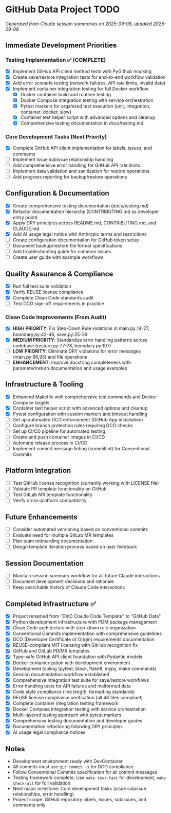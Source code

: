# GitHub Data Project TODO

*Generated from Claude session summaries on 2025-09-08, updated 2025-09-09*

## Immediate Development Priorities

### Testing Implementation ✅ (COMPLETE)
- [x] Implement GitHub API client method tests with PyGithub mocking
- [x] Create save/restore integration tests for end-to-end workflow validation
- [x] Add error scenario testing (network failures, API rate limits, invalid data)
- [x] Implement container integration testing for full Docker workflow
  - [x] Docker container build and runtime testing
  - [x] Docker Compose integration testing with service orchestration
  - [x] Pytest markers for organized test execution (unit, integration, container, docker, slow)
  - [x] Container test helper script with advanced options and cleanup
  - [x] Comprehensive testing documentation in docs/testing.md

### Core Development Tasks (Next Priority)
- [x] Complete GitHub API client implementation for labels, issues, and comments
- [ ] Implement issue subissue relationship handling
- [ ] Add comprehensive error handling for GitHub API rate limits
- [ ] Implement data validation and sanitization for restore operations
- [ ] Add progress reporting for backup/restore operations

## Configuration & Documentation
- [x] Create comprehensive testing documentation (docs/testing.md)
- [x] Refactor documentation hierarchy (CONTRIBUTING.md as developer entry point)
- [x] Apply DRY principles across README.md, CONTRIBUTING.md, and CLAUDE.md
- [x] Add AI usage legal notice with Anthropic terms and restrictions
- [ ] Create configuration documentation for GitHub token setup
- [ ] Document backup/restore file format specifications
- [ ] Add troubleshooting guide for common issues
- [ ] Create user guide with example workflows

## Quality Assurance & Compliance
- [x] Run full test suite validation
- [x] Verify REUSE license compliance
- [x] Complete Clean Code standards audit
- [ ] Test DCO sign-off requirements in practice

### Clean Code Improvements (From Audit)
- [x] **HIGH PRIORITY**: Fix Step-Down Rule violations in main.py:14-27, boundary.py:42-46, save.py:25-39
- [x] **MEDIUM PRIORITY**: Standardize error handling patterns across codebase (restore.py:77-78, boundary.py:107)
- [ ] **LOW PRIORITY**: Eliminate DRY violations for error messages (main.py:86,95) and file operations
- [ ] **ENHANCEMENT**: Improve docstring completeness with parameter/return documentation and usage examples

## Infrastructure & Tooling
- [x] Enhanced Makefile with comprehensive test commands and Docker Compose targets
- [x] Container test helper script with advanced options and cleanup
- [x] Pytest configuration with custom markers and timeout handling
- [ ] Set up automated DCO enforcement (GitHub App installation)
- [ ] Configure branch protection rules requiring DCO checks
- [ ] Set up CI/CD pipeline for automated testing
- [ ] Create and push container images in CI/CD
- [ ] Automate release process in CI/CD
- [ ] Implement commit message linting (commitlint) for Conventional Commits

## Platform Integration
- [ ] Test GitHub license recognition (currently working with LICENSE file)
- [ ] Validate PR template functionality on GitHub
- [ ] Test GitLab MR template functionality
- [ ] Verify cross-platform compatibility

## Future Enhancements
- [ ] Consider automated versioning based on conventional commits
- [ ] Evaluate need for multiple GitLab MR templates
- [ ] Plan team onboarding documentation
- [ ] Design template iteration process based on user feedback

## Session Documentation
- [ ] Maintain session summary workflow for all future Claude interactions
- [ ] Document development decisions and rationale
- [ ] Keep searchable history of Claude Code interactions

## Completed Infrastructure ✅
- [x] Project renamed from "DinD Claude Code Template" to "GitHub Data"
- [x] Python development infrastructure with PDM package management
- [x] Clean Code architecture with step-down rule organization
- [x] Conventional Commits implementation with comprehensive guidelines
- [x] DCO (Developer Certificate of Origin) requirements documentation
- [x] REUSE-compliant MIT licensing with GitHub recognition fix
- [x] GitHub and GitLab PR/MR templates
- [x] Type-safe GitHub API client foundation with Pydantic models
- [x] Docker containerization with development environment
- [x] Development tooling (pytest, black, flake8, mypy, make commands)
- [x] Session documentation workflow established
- [x] Comprehensive integration test suite for save/restore workflows
- [x] Error handling tests for API failures and malformed data
- [x] Code style compliance (line length, formatting standards)
- [x] REUSE license compliance verification (all 48 files compliant)
- [x] Complete container integration testing framework
- [x] Docker Compose integration testing with service orchestration
- [x] Multi-layered testing approach with pytest markers
- [x] Comprehensive testing documentation and developer guides
- [x] Documentation refactoring following DRY principles
- [x] AI usage legal compliance notices

## Notes
- Development environment ready with DevContainer
- All commits must use `git commit -s` for DCO compliance
- Follow Conventional Commits specification for all commit messages
- Testing framework complete: Use `make test-fast` for development, `make check-all` for full validation
- Next major milestone: Core development tasks (issue subissue relationships, error handling)
- Project scope: GitHub repository labels, issues, subissues, and comments only
